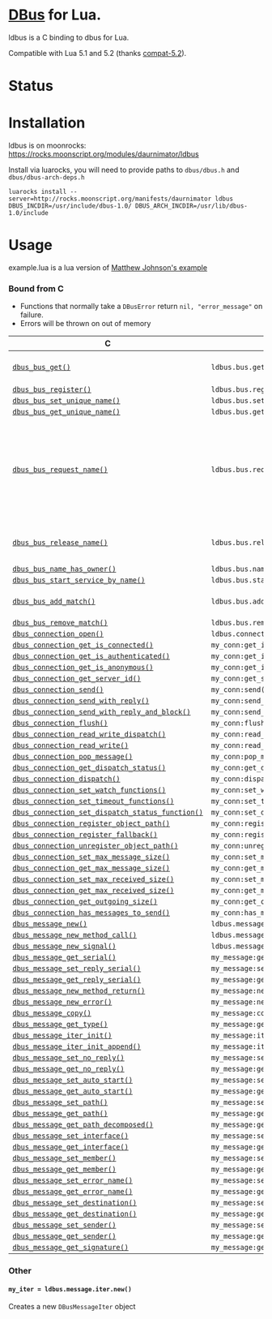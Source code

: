 # [DBus](http://www.freedesktop.org/wiki/Software/dbus/) for Lua.

ldbus is a C binding to dbus for Lua.

Compatible with Lua 5.1 and 5.2 (thanks [compat-5.2](https://github.com/hishamhm/lua-compat-5.2)).


# Status


# Installation

ldbus is on moonrocks: https://rocks.moonscript.org/modules/daurnimator/ldbus

Install via luarocks, you will need to provide paths to `dbus/dbus.h` and `dbus/dbus-arch-deps.h`

    luarocks install --server=http://rocks.moonscript.org/manifests/daurnimator ldbus DBUS_INCDIR=/usr/include/dbus-1.0/ DBUS_ARCH_INCDIR=/usr/lib/dbus-1.0/include


# Usage

example.lua is a lua version of [Matthew Johnson's example](http://dbus.freedesktop.org/doc/dbus/libdbus-tutorial.html)


### Bound from C

  - Functions that normally take a `DBusError` return `nil, "error_message"` on failure.
  - Errors will be thrown on out of memory

 C                                                                                                                                                         | Lua                                               | Comments
-----------------------------------------------------------------------------------------------------------------------------------------------------------|---------------------------------------------------|--------------------------
[`dbus_bus_get()`](http://dbus.freedesktop.org/doc/api/html/group__DBusBus.html#ga77ba5250adb84620f16007e1b023cf26)                                        | `ldbus.bus.get()`                                 | Takes `type` as one of `"session"`, `"system"` or `"starter"`
[`dbus_bus_register()`](http://dbus.freedesktop.org/doc/api/html/group__DBusBus.html#ga0c21cf74d05c0bd8003846b56a588a4b)                                   | `ldbus.bus.register()`                            |
[`dbus_bus_set_unique_name()`](http://dbus.freedesktop.org/doc/api/html/group__DBusBus.html#ga0366177076e88bf37771341f32b0551c)                            | `ldbus.bus.set_unique_name()`                     |
[`dbus_bus_get_unique_name()`](http://dbus.freedesktop.org/doc/api/html/group__DBusBus.html#ga8c10339a1e62f6a2e5752d9c2270d37b)                            | `ldbus.bus.get_unique_name()`                     |
[`dbus_bus_request_name()`](http://dbus.freedesktop.org/doc/api/html/group__DBusBus.html#ga8a9024c78c4ea89b6271f19dbc7861b2)                               | `ldbus.bus.request_name()`                        | Takes `flags` as a table contain keys `"allow_replacement"`, `"do_not_queue"` and `"replace_existing"`; On success returns one of `"primary_owner"`, `"in_queue"`, `"exists"` or `"already_owner"`
[`dbus_bus_release_name()`](http://dbus.freedesktop.org/doc/api/html/group__DBusBus.html#gaa4aa5ebe51cdbe8c0651609fc72e841a)                               | `ldbus.bus.release_name()`                        | On success, returns one of `"released"`, `"non_existant"` or `"not_owner"`
[`dbus_bus_name_has_owner()`](http://dbus.freedesktop.org/doc/api/html/group__DBusBus.html#ga5331b172dd8ed00eec130e894c5c2a0b)                             | `ldbus.bus.name_has_owner()`                      |
[`dbus_bus_start_service_by_name()`](http://dbus.freedesktop.org/doc/api/html/group__DBusBus.html#ga81d303bf29d7c97ad4690ce35071b090)                      | `ldbus.bus.start_service_by_name()`               |
[`dbus_bus_add_match()`](http://dbus.freedesktop.org/doc/api/html/group__DBusBus.html#ga4eb6401ba014da3dbe3dc4e2a8e5b3ef)                                  | `ldbus.bus.add_match()`                           | On success, returns one of `"success"` or `"already_running"`
[`dbus_bus_remove_match()`](http://dbus.freedesktop.org/doc/api/html/group__DBusBus.html#ga6e6b98e19fa4400de7ef99c27b866b99)                               | `ldbus.bus.remove_match()`                        |
[`dbus_connection_open()`](http://dbus.freedesktop.org/doc/api/html/group__DBusConnection.html#gacd32f819820266598c6b6847dfddaf9c)                         | `ldbus.connection.open()`                         |
[`dbus_connection_get_is_connected()`](http://dbus.freedesktop.org/doc/api/html/group__DBusConnection.html#ga611ae94556af36fe30bfb547366ca4e1)             | `my_conn:get_is_connected()`                      |
[`dbus_connection_get_is_authenticated()`](http://dbus.freedesktop.org/doc/api/html/group__DBusConnection.html#ga2f1fa02c9897b6f07f4d33c862de4a1d)         | `my_conn:get_is_authenticated()`                  |
[`dbus_connection_get_is_anonymous()`](http://dbus.freedesktop.org/doc/api/html/group__DBusConnection.html#gaa6c5d523e16d8a5b9316c92d9ff1ac17)             | `my_conn:get_is_anonymous()`                      |
[`dbus_connection_get_server_id()`](http://dbus.freedesktop.org/doc/api/html/group__DBusConnection.html#gae6c19e146a37f9de6a06c1617874bed9)                | `my_conn:get_server_id()`                         |
[`dbus_connection_send()`](http://dbus.freedesktop.org/doc/api/html/group__DBusConnection.html#gae1cb64f4cf550949b23fd3a756b2f7d0)                         | `my_conn:send()`                                  |
[`dbus_connection_send_with_reply()`](http://dbus.freedesktop.org/doc/api/html/group__DBusConnection.html#gaa215df7ab7ca6dce7be153c6b9cc80ba)              | `my_conn:send_with_reply()`                       |
[`dbus_connection_send_with_reply_and_block()`](http://dbus.freedesktop.org/doc/api/html/group__DBusConnection.html#ga8d6431f17a9e53c9446d87c2ba8409f0)    | `my_conn:send_with_reply_and_block()`             |
[`dbus_connection_flush()`](http://dbus.freedesktop.org/doc/api/html/group__DBusConnection.html#ga10e68d9d2f41d655a4151ddeb807ff54)                        | `my_conn:flush()`                                 |
[`dbus_connection_read_write_dispatch()`](http://dbus.freedesktop.org/doc/api/html/group__DBusConnection.html#ga580d8766c23fe5f49418bc7d87b67dc6)          | `my_conn:read_write_dispatch()`                   |
[`dbus_connection_read_write()`](http://dbus.freedesktop.org/doc/api/html/group__DBusConnection.html#ga371163b4955a6e0bf0f1f70f38390c14)                   | `my_conn:read_write()`                            |
[`dbus_connection_pop_message()`](http://dbus.freedesktop.org/doc/api/html/group__DBusConnection.html#ga1e40d994ea162ce767e78de1c4988566)                  | `my_conn:pop_message()`                           |
[`dbus_connection_get_dispatch_status()`](http://dbus.freedesktop.org/doc/api/html/group__DBusConnection.html#ga893d18d8b36ffb371f16d13645071289)          | `my_conn:get_dispatch_status()`                   |
[`dbus_connection_dispatch()`](http://dbus.freedesktop.org/doc/api/html/group__DBusConnection.html#ga66ba7df50d75f4bda6b6e942430b81c7)                     | `my_conn:dispatch()`                              |
[`dbus_connection_set_watch_functions()`](http://dbus.freedesktop.org/doc/api/html/group__DBusConnection.html#gaebf031eb444b4f847606aa27daa3d8e6)          | `my_conn:set_watch_functions()`                   |
[`dbus_connection_set_timeout_functions()`](http://dbus.freedesktop.org/doc/api/html/group__DBusConnection.html#gab3cbc68eec427e9ce1783b25d44fe93c)        | `my_conn:set_timeout_functions()`                 |
[`dbus_connection_set_dispatch_status_function()`](http://dbus.freedesktop.org/doc/api/html/group__DBusConnection.html#ga55ff88cd22c0672441c7deffbfb68fbf) | `my_conn:set_dispatch_status_function()`          |
[`dbus_connection_register_object_path()`](http://dbus.freedesktop.org/doc/api/html/group__DBusConnection.html#ga24730ca6fd2e9132873962a32df7628c)         | `my_conn:register_object_path()`                  |
[`dbus_connection_register_fallback()`](http://dbus.freedesktop.org/doc/api/html/group__DBusConnection.html#gac4473b37bfa74ccf7459959d27e7bc59)            | `my_conn:register_fallback()`                     |
[`dbus_connection_unregister_object_path()`](http://dbus.freedesktop.org/doc/api/html/group__DBusConnection.html#ga6ae8f005dedf24c5f2df1768795392fb)       | `my_conn:unregister_object_path()`                |
[`dbus_connection_set_max_message_size()`](http://dbus.freedesktop.org/doc/api/html/group__DBusConnection.html#ga0d783462274a6c71d3767f5821c29ce9)         | `my_conn:set_max_message_size()`                  |
[`dbus_connection_get_max_message_size()`](http://dbus.freedesktop.org/doc/api/html/group__DBusConnection.html#ga7a459e64d7dca7b592136cec0a73422c)         | `my_conn:get_max_message_size()`                  |
[`dbus_connection_set_max_received_size()`](http://dbus.freedesktop.org/doc/api/html/group__DBusConnection.html#ga6565d75f16e6e803372b2ae3d94d991b)        | `my_conn:set_max_received_size()`                 |
[`dbus_connection_get_max_received_size()`](http://dbus.freedesktop.org/doc/api/html/group__DBusConnection.html#ga376529acf41d1d34b4f46c0d9d515c85)        | `my_conn:get_max_received_size()`                 |
[`dbus_connection_get_outgoing_size()`](http://dbus.freedesktop.org/doc/api/html/group__DBusConnection.html#ga47aff801f586e7116f9c54532bb1baf9)            | `my_conn:get_outgoing_size()`                     |
[`dbus_connection_has_messages_to_send()`](http://dbus.freedesktop.org/doc/api/html/group__DBusConnection.html#gac40563ec4c0e309d936daf3163ba9bb7)         | `my_conn:has_messages_to_send()`                  |
[`dbus_message_new()`](http://dbus.freedesktop.org/doc/api/html/group__DBusMessage.html#gab9e5bf8d87a95c5ca7026a791148ebd4)                                | `ldbus.message.new()`                             |
[`dbus_message_new_method_call()`](http://dbus.freedesktop.org/doc/api/html/group__DBusMessage.html#ga98ddc82450d818138ef326a284201ee0)                    | `ldbus.message.new_method_call()`                 |
[`dbus_message_new_signal()`](http://dbus.freedesktop.org/doc/api/html/group__DBusMessage.html#ga6ce3213dfb17be7956affba40207a5a0)                         | `ldbus.message.new_signal()`                      |
[`dbus_message_get_serial()`](http://dbus.freedesktop.org/doc/api/html/group__DBusMessage.html#ga390710c25564c80025a006c376da2030)                         | `my_message:get_serial()`                         |
[`dbus_message_set_reply_serial()`](http://dbus.freedesktop.org/doc/api/html/group__DBusMessage.html#gaec08603ff3d49bbcded67d25188a23f1)                   | `my_message:set_reply_serial()`                   |
[`dbus_message_get_reply_serial()`](http://dbus.freedesktop.org/doc/api/html/group__DBusMessage.html#ga94c43b2b237d842a6b91da6f94818d47)                   | `my_message:get_reply_serial()`                   |
[`dbus_message_new_method_return()`](http://dbus.freedesktop.org/doc/api/html/group__DBusMessage.html#ga95142bd8288f397194ee0eefb1d27125)                  | `my_message:new_method_return()`                  |
[`dbus_message_new_error()`](http://dbus.freedesktop.org/doc/api/html/group__DBusMessage.html#ga2ab896965aec97fb21293affeed36232)                          | `my_message:new_error()`                          |
[`dbus_message_copy()`](http://dbus.freedesktop.org/doc/api/html/group__DBusMessage.html#ga4bed3858b3b48ec7c86d9fc56a6ce372)                               | `my_message:copy()`                               |
[`dbus_message_get_type()`](http://dbus.freedesktop.org/doc/api/html/group__DBusMessage.html#ga41cace31999105137772b6257ea540f9)                           | `my_message:get_type()`                           |
[`dbus_message_iter_init()`](http://dbus.freedesktop.org/doc/api/html/group__DBusMessage.html#ga9f98b47c84f0e401ea985e681de4e963)                          | `my_message:iter_init()`                          |
[`dbus_message_iter_init_append()`](http://dbus.freedesktop.org/doc/api/html/group__DBusMessage.html#gaf733047c467ce21f4a53b65a388f1e9d)                   | `my_message:iter_init_append()`                   |
[`dbus_message_set_no_reply()`](http://dbus.freedesktop.org/doc/api/html/group__DBusMessage.html#ga0e86aeb2dc6831ccc9a21fcbf8cc16f7)                       | `my_message:set_no_reply()`                       |
[`dbus_message_get_no_reply()`](http://dbus.freedesktop.org/doc/api/html/group__DBusMessage.html#ga622d051a2e5f578814116a958b240aa4)                       | `my_message:get_no_reply()`                       |
[`dbus_message_set_auto_start()`](http://dbus.freedesktop.org/doc/api/html/group__DBusMessage.html#ga1596d92a8d604f954b48c7410263d2f0)                     | `my_message:set_auto_start()`                     |
[`dbus_message_get_auto_start()`](http://dbus.freedesktop.org/doc/api/html/group__DBusMessage.html#ga85d396a3a774e15c3dbb7704aa173384)                     | `my_message:get_auto_start()`                     |
[`dbus_message_set_path()`](http://dbus.freedesktop.org/doc/api/html/group__DBusMessage.html#gaaf25da0ba1482266293d329314c21786)                           | `my_message:set_path()`                           |
[`dbus_message_get_path()`](http://dbus.freedesktop.org/doc/api/html/group__DBusMessage.html#ga18adf731bb42d324fe2624407319e4af)                           | `my_message:get_path()`                           |
[`dbus_message_get_path_decomposed()`](http://dbus.freedesktop.org/doc/api/html/group__DBusMessage.html#gaf2b5b3319da838b1f1b360c04a33f153)                | `my_message:get_path_decomposed()`                |
[`dbus_message_set_interface()`](http://dbus.freedesktop.org/doc/api/html/group__DBusMessage.html#ga02b754855e4d9a1cade8e4fc17a3f5c7)                      | `my_message:set_interface()`                      |
[`dbus_message_get_interface()`](http://dbus.freedesktop.org/doc/api/html/group__DBusMessage.html#ga1ad192bd4538cae556121a71b4e09d42)                      | `my_message:get_interface()`                      |
[`dbus_message_set_member()`](http://dbus.freedesktop.org/doc/api/html/group__DBusMessage.html#ga3afdda6016816cc70b451d8657065208)                         | `my_message:set_member()`                         |
[`dbus_message_get_member()`](http://dbus.freedesktop.org/doc/api/html/group__DBusMessage.html#gaf5c6b705c53db07a5ae2c6b76f230cf9)                         | `my_message:get_member()`                         |
[`dbus_message_set_error_name()`](http://dbus.freedesktop.org/doc/api/html/group__DBusMessage.html#ga892f9857707371c2a53cec6b54c843c7)                     | `my_message:set_error_name()`                     |
[`dbus_message_get_error_name()`](http://dbus.freedesktop.org/doc/api/html/group__DBusMessage.html#ga4e98b2283707a8e0313fc7c6fe3b1b5f)                     | `my_message:get_error_name()`                     |
[`dbus_message_set_destination()`](http://dbus.freedesktop.org/doc/api/html/group__DBusMessage.html#gacc47c1af23addfc4198b70084ba068fc)                    | `my_message:set_destination()`                    |
[`dbus_message_get_destination()`](http://dbus.freedesktop.org/doc/api/html/group__DBusMessage.html#gaac65c926e6253e49aa689b4f032fad45)                    | `my_message:get_destination()`                    |
[`dbus_message_set_sender()`](http://dbus.freedesktop.org/doc/api/html/group__DBusMessage.html#gaa2170744c2c19217d9df02551f16bc92)                         | `my_message:set_sender()`                         |
[`dbus_message_get_sender()`](http://dbus.freedesktop.org/doc/api/html/group__DBusMessage.html#ga13ce514ceb2d1598751f3a7760cf1375)                         | `my_message:get_sender()`                         |
[`dbus_message_get_signature()`](http://dbus.freedesktop.org/doc/api/html/group__DBusMessage.html#gaed63e4c2baaa50d782e8ebb7643def19)                      | `my_message:get_signature()`                      |


### Other

#### `my_iter = ldbus.message.iter.new()`

Creates a new `DBusMessageIter` object


